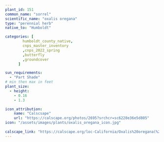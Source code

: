 ```yaml
---
plant_id: 151 
common_name: "sorrel"
scientific_name: "oxalis oregana"
type: "perennial herb"
native_to: "Humboldt"

categories: [
        humboldt_county_native,
        cnps_master_inventory
        ,cnps_2022_spring
        ,butterfly
        ,groundcover
      ]

sun_requirements:
  - "Part Shade"
# min then max in feet
plant_size:
  - height: 
    - 0.16 
    - 1.3

icon_attribution: 
    name: "Calscsape"
    url: "https://calscape.org/photos/2695?srchcr=sc6228e36e5d805"
icon: "/assets/images/plants/oxalis_oregana_icon.jpg"
 
calscape_link: "https://calscape.org/loc-California/Oxalis%20oregana(%20)"
---
```








